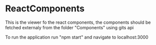 # ReactComponents

This is the viewer fo the react components, the components should be fetched externaly from the folder "Components" using gits api

To run the application run "npm start" and navigate to localhost:3000
